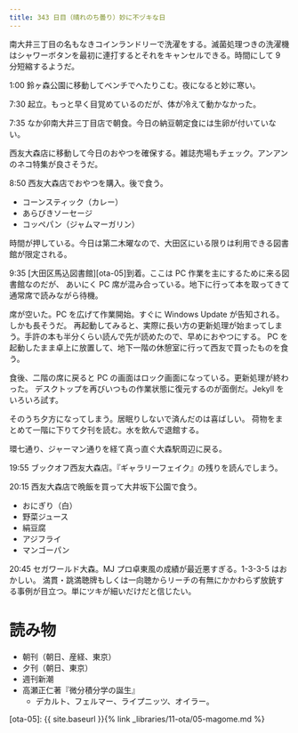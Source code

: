```yaml
---
title: 343 日目（晴れのち曇り）妙に不ヅキな日
---
```


南大井三丁目の名もなきコインランドリーで洗濯をする。滅菌処理つきの洗濯機はシャワーボタンを最初に連打するとそれをキャンセルできる。時間にして 9 分短縮するようだ。

1:00 鈴ヶ森公園に移動してベンチでへたりこむ。夜になると妙に寒い。

7:30 起立。もっと早く目覚めているのだが、体が冷えて動かなかった。

7:35 なか卯南大井三丁目店で朝食。今日の納豆朝定食には生卵が付いていない。

西友大森店に移動して今日のおやつを確保する。雑誌売場もチェック。アンアンのネコ特集が良さそうだ。

8:50 西友大森店でおやつを購入。後で食う。
* コーンスティック（カレー）
* あらびきソーセージ
* コッペパン（ジャムマーガリン）

時間が押している。今日は第二木曜なので、大田区にいる限りは利用できる図書館が限定される。

9:35 [大田区馬込図書館][ota-05]到着。ここは PC 作業を主にするために来る図書館なのだが、
あいにく PC 席が混み合っている。地下に行って本を取ってきて通常席で読みながら待機。

席が空いた。PC を広げて作業開始。すぐに Windows Update が告知される。しかも長そうだ。
再起動してみると、実際に長い方の更新処理が始まってしまう。手許の本も半分くらい読んで先が読めたので、早めにおやつにする。
PC を起動したまま卓上に放置して、地下一階の休憩室に行って西友で買ったものを食う。

食後、二階の席に戻ると PC の画面はロック画面になっている。更新処理が終わった。
デスクトップを再びいつもの作業状態に復元するのが面倒だ。Jekyll をいろいろ試す。

そのうち夕方になってしまう。居眠りしないで済んだのは喜ばしい。
荷物をまとめて一階に下りて夕刊を読む。水を飲んで退館する。

環七通り、ジャーマン通りを経て真っ直ぐ大森駅周辺に戻る。

19:55 ブックオフ西友大森店。『ギャラリーフェイク』の残りを読んでしまう。

20:15 西友大森店で晩飯を買って大井坂下公園で食う。
* おにぎり（白）
* 野菜ジュース
* 絹豆腐
* アジフライ
* マンゴーパン

20:45 セガワールド大森。MJ プロ卓東風の成績が最近悪すぎる。1-3-3-5 はおかしい。
満貫・跳満聴牌もしくは一向聴からリーチの有無にかかわらず放銃する事例が目立つ。単にツキが細いだけだと信じたい。

# 読み物

* 朝刊（朝日、産経、東京）
* 夕刊（朝日、東京）
* 週刊新潮
* 高瀬正仁著『微分積分学の誕生』
  * デカルト、フェルマー、ライプニッツ、オイラー。

[ota-05]: {{ site.baseurl }}{% link _libraries/11-ota/05-magome.md %}
